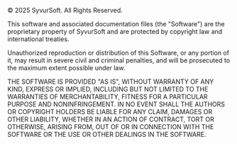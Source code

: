 © 2025 SyvurSoft. All Rights Reserved.

This software and associated documentation files (the "Software") are the proprietary property of SyvurSoft and are protected by copyright law and international treaties.

Unauthorized reproduction or distribution of this Software, or any portion of it, may result in severe civil and criminal penalties, and will be prosecuted to the maximum extent possible under law.

THE SOFTWARE IS PROVIDED "AS IS", WITHOUT WARRANTY OF ANY KIND, EXPRESS OR IMPLIED, INCLUDING BUT NOT LIMITED TO THE WARRANTIES OF MERCHANTABILITY, FITNESS FOR A PARTICULAR PURPOSE AND NONINFRINGEMENT. IN NO EVENT SHALL THE AUTHORS OR COPYRIGHT HOLDERS BE LIABLE FOR ANY CLAIM, DAMAGES OR OTHER LIABILITY, WHETHER IN AN ACTION OF CONTRACT, TORT OR OTHERWISE, ARISING FROM, OUT OF OR IN CONNECTION WITH THE SOFTWARE OR THE USE OR OTHER DEALINGS IN THE SOFTWARE.
